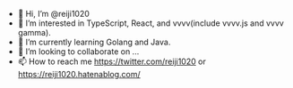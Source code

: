 - 👋 Hi, I’m @reiji1020
- 👀 I’m interested in TypeScript, React, and vvvv(include vvvv.js and vvvv gamma).
- 🌱 I’m currently learning Golang and Java.
- 💞️ I’m looking to collaborate on ...
- 📫 How to reach me https://twitter.com/reiji1020 or https://reiji1020.hatenablog.com/

<!---
reiji1020/reiji1020 is a ✨ special ✨ repository because its `README.md` (this file) appears on your GitHub profile.
You can click the Preview link to take a look at your changes.
--->

